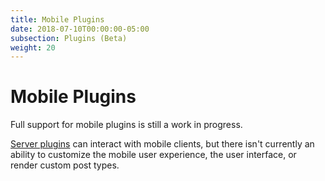 ```yaml
---
title: Mobile Plugins
date: 2018-07-10T00:00:00-05:00
subsection: Plugins (Beta)
weight: 20
---
```


# Mobile Plugins

Full support for mobile plugins is still a work in progress.

[Server plugins](/extend/plugins/server/) can interact with mobile clients, but there isn't currently an ability to customize the mobile user experience, the user interface, or render custom post types.
